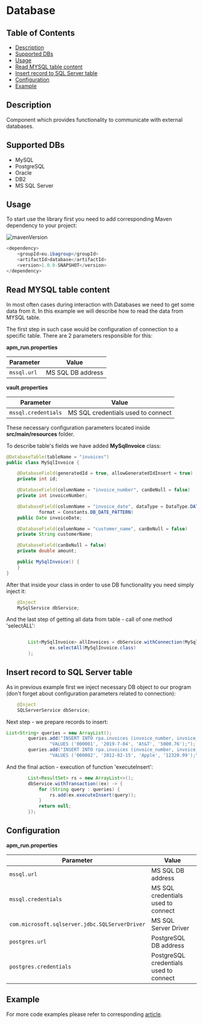 # Database

## Table of Contents
* [Description](#description)
* [Supported DBs](#supported-dbs)
* [Usage](#usage)
* [Read MYSQL table content](#read-mysql-table-content)
* [Insert record to SQL Server table](#insert-record-to-sql-server-table)
* [Configuration](#configuration)
* [Example](#example)

## Description

Component which provides functionality to communicate with external databases.

## Supported DBs
* MySQL
* PostgreSQL
* Oracle
* DB2
* MS SQL Server

## Usage
To start use the library first you need to add corresponding Maven dependency to your project:

![mavenVersion](https://img.shields.io/maven-central/v/eu.ibagroup/database)

```java
<dependency>
    <groupId>eu.ibagroup</groupId>
    <artifactId>database</artifactId>
    <version>1.0.0-SNAPSHOT</version>
</dependency>
```

## Read MYSQL table content

In most often cases during interaction with Databases we need to get some data from it. In this example we will describe how to read the data from MYSQL table.

The first step in such case would be configuration of connection to a specific table. There are 2 parameters responsible for this:

**apm_run.properties**

| Parameter     | Value                                  |
| ------------- |----------------------------------------|
| `mssql.url` | MS SQL DB address                      |

**vault.properties**

| Parameter     | Value                                  |
| ------------- |----------------------------------------|
| `mssql.credentials` | MS SQL credentials used to connect     |

These necessary configuration parameters located inside **src/main/resources** folder.

To describe table's fields we have added **MySqlInvoice** class:

```java
@DatabaseTable(tableName = "invoices")
public class MySqlInvoice {

    @DatabaseField(generatedId = true, allowGeneratedIdInsert = true)
    private int id;

    @DatabaseField(columnName = "invoice_number", canBeNull = false)
    private int invoiceNumber;

    @DatabaseField(columnName = "invoice_date", dataType = DataType.DATE,
            format = Constants.DB_DATE_PATTERN)
    public Date invoiceDate;

    @DatabaseField(columnName = "customer_name", canBeNull = false)
    private String customerName;

    @DatabaseField(canBeNull = false)
    private double amount;

    public MySqlInvoice() {
    }
}
```

After that inside your class in order to use DB functionality you need simply inject it:

```java
    @Inject
    MySqlService dbService;
```

And the last step of getting all data from table - call of one method 'selectALL':

```java

        List<MySqlInvoice> allInvoices = dbService.withConnection(MySqlInvoice.class, (ex) ->
                ex.selectAll(MySqlInvoice.class)
        );
```


## Insert record to SQL Server table

As in previous example first we inject necessary DB object to our program (don't forget about configuration parameters related to connection):

```java
    @Inject
    SQLServerService dbService;
```

Next step - we prepare records to insert:

```java
List<String> queries = new ArrayList();
        queries.add("INSERT INTO rpa.invoices (invoice_number, invoice_date, customer_name, amount)\n" +
                "VALUES ('000001', '2019-7-04', 'At&T', '5000.76');");
        queries.add("INSERT INTO rpa.invoices (invoice_number, invoice_date, customer_name, amount)\n" +
                "VALUES ('000002', '2012-02-15', 'Apple', '12320.99');");
```

And the final action - execution of function 'executeInsert':

```java
        List<ResultSet> rs = new ArrayList<>();
        dbService.withTransaction((ex) -> {
            for (String query : queries) {
                rs.add(ex.executeInsert(query));
            }
            return null;
        });
```

## Configuration

**apm_run.properties**

| Parameter     | Value                                  |
| ------------- |----------------------------------------|
| `mssql.url` | MS SQL DB address                      |
| `mssql.credentials` | MS SQL credentials used to connect     |
| `com.microsoft.sqlserver.jdbc.SQLServerDriver` | MS SQL Server Driver                   |
| `postgres.url` | PostgreSQL DB address                  |
| `postgres.credentials` | PostgreSQL credentials used to connect |


## Example

For more code examples please refer to corresponding [article](https://github.com/easyrpa/openframework/tree/main/examples#database). 